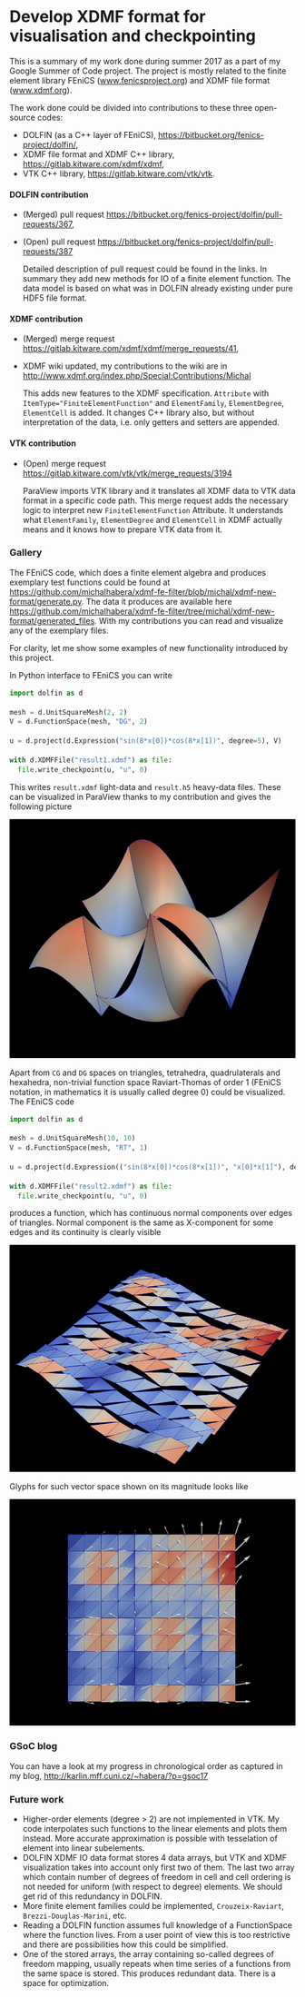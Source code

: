 # Develop XDMF format for visualisation and checkpointing

This is a summary of my work done during summer 2017 as a part of my Google Summer of Code project. The project is mostly related to the finite element library FEniCS (www.fenicsproject.org) and XDMF file format (www.xdmf.org).

The work done could be divided into contributions to these three open-source codes:
*  DOLFIN (as a C++ layer of FEniCS), https://bitbucket.org/fenics-project/dolfin/,
*  XDMF file format and XDMF C++ library, https://gitlab.kitware.com/xdmf/xdmf,
*  VTK C++ library, https://gitlab.kitware.com/vtk/vtk.

#### DOLFIN contribution

* (Merged) pull request https://bitbucket.org/fenics-project/dolfin/pull-requests/367,
* (Open) pull request https://bitbucket.org/fenics-project/dolfin/pull-requests/387

  Detailed description of pull request could be found in the links. In summary they add new methods for IO of a finite element function. The data model is based on what was in DOLFIN already existing under pure HDF5 file format. 

#### XDMF contribution

* (Merged) merge request https://gitlab.kitware.com/xdmf/xdmf/merge_requests/41,
* XDMF wiki updated, my contributions to the wiki are in http://www.xdmf.org/index.php/Special:Contributions/Michal

  This adds new features to the XDMF specification. `Attribute` with `ItemType="FiniteElementFunction"` 
  and `ElementFamily`, `ElementDegree`, `ElementCell` is added. It changes C++ library also, but without interpretation of the data, i.e. only getters and setters are appended.
  
#### VTK contribution

* (Open) merge request https://gitlab.kitware.com/vtk/vtk/merge_requests/3194

  ParaView imports VTK library and it translates all XDMF data to VTK data format in a specific code path. This merge request adds the necessary logic to interpret new `FiniteElementFunction` Attribute. It understands what `ElementFamily`, `ElementDegree` and `ElementCell` in XDMF actually means and it knows how to prepare VTK data from it.
  
### Gallery

The FEniCS code, which does a finite element algebra and produces exemplary test functions could be found at https://github.com/michalhabera/xdmf-fe-filter/blob/michal/xdmf-new-format/generate.py. The data it produces are available here https://github.com/michalhabera/xdmf-fe-filter/tree/michal/xdmf-new-format/generated_files. With my contributions you can read and visualize any of the exemplary files. 

For clarity, let me show some examples of new functionality introduced by this project.

In Python interface to FEniCS you can write
```python
import dolfin as d

mesh = d.UnitSquareMesh(2, 2)
V = d.FunctionSpace(mesh, "DG", 2)

u = d.project(d.Expression("sin(8*x[0])*cos(8*x[1])", degree=5), V)

with d.XDMFFile("result1.xdmf") as file:
  file.write_checkpoint(u, "u", 0)
```

This writes `result.xdmf` light-data and `result.h5` heavy-data files. These can be visualized in ParaView thanks to my contribution and gives the following picture

![dg2](test1.png)

Apart from `CG` and `DG` spaces on triangles, tetrahedra, quadrulaterals and hexahedra, non-trivial function space Raviart-Thomas of order 1 (FEniCS notation, in mathematics it is usually called degree 0) could be visualized.
The FEniCS code
```python
import dolfin as d

mesh = d.UnitSquareMesh(10, 10)
V = d.FunctionSpace(mesh, "RT", 1)

u = d.project(d.Expression(("sin(8*x[0])*cos(8*x[1])", "x[0]*x[1]"), degree=5), V)

with d.XDMFFile("result2.xdmf") as file:
  file.write_checkpoint(u, "u", 0)
```
produces a function, which has continuous normal components over edges of triangles. 
Normal component is the same as X-component for some edges and its continuity is clearly visible 

![rt1_x](test2_rtx.png)

Glyphs for such vector space shown on its magnitude looks like

![rt1_glyph](test2_rtglyph.png)

### GSoC blog

You can have a look at my progress in chronological order as captured in my blog, http://karlin.mff.cuni.cz/~habera/?p=gsoc17

### Future work

* Higher-order elements (degree > 2) are not implemented in VTK. My code interpolates such functions to the linear elements and plots them instead. More accurate approximation is possible with tesselation of element into linear subelements.
* DOLFIN XDMF IO data format stores 4 data arrays, but VTK and XDMF visualization takes into account only first two of them. The last two array which contain number of degrees of freedom in cell and cell ordering is not needed for uniform (with respect to degree) elements. We should get rid of this redundancy in DOLFIN.
* More finite element families could be implemented, `Crouzeix-Raviart`, `Brezzi-Douglas-Marini`, etc.
* Reading a DOLFIN function assumes full knowledge of a FunctionSpace where the function lives. From a user point of view this is too restrictive and there are possibilities how this could be simplified.
* One of the stored arrays, the array containing so-called degrees of freedom mapping, usually repeats when time series of a functions from the same space is stored. This produces redundant data. There is a space for optimization.
